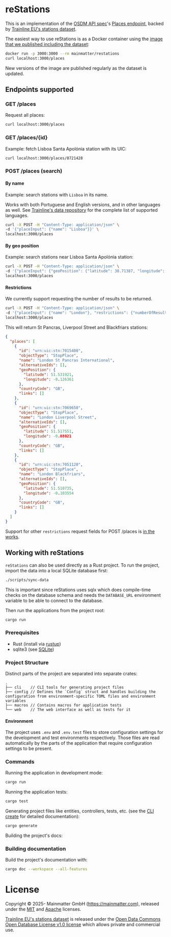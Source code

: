 # reStations

This is an implementation of the [OSDM API spec](https://osdm.io)'s [Places endpoint](https://redocly.github.io/redoc/?url=https://raw.githubusercontent.com/UnionInternationalCheminsdeFer/OSDM/master/specification/v3.3/OSDM-online-api-v3.3.0.yml&nocors#tag/Places), backed by [Trainline EU's stations dataset](https://github.com/trainline-eu/stations).

The easiest way to use reStations is as a Docker container using the [image that we published including the dataset](https://hub.docker.com/r/mainmatter/restations):

```bash
docker run -p 3000:3000 --rm mainmatter/restations
curl localhost:3000/places
```

New versions of the image are published regularly as the dataset is updated.

## Endpoints supported

### GET /places

Request all places:
```bash
curl localhost:3000/places
```

### GET /places/{id}

Example: fetch Lisboa Santa Apolónia station with its UIC:
```bash
curl localhost:3000/places/8721428
```

### POST /places (search)

#### By name

Example: search stations with `Lisboa` in its name.

Works with both Portuguese and English versions, and in other languages as well. See [Trainline's data repository](https://github.com/trainline-eu/stations) for the complete list of supported languages.

```bash
curl -X POST -H "Content-Type: application/json" \
-d '{"placeInput": {"name": "Lisboa"}}' \
localhost:3000/places
```

#### By geo position

Example: search stations near Lisboa Santa Apolónia station:

```bash
curl -X POST -H "Content-Type: application/json" \
-d '{"placeInput": {"geoPosition": {"latitude": 38.71387, "longitude": -9.122271}}}' \
localhost:3000/places
```

#### Restrictions

We currently support requesting the number of results to be returned.

```bash
curl -X POST -H "Content-Type: application/json" \
-d '{"placeInput": {"name": "London"}, "restrictions": {"numberOfResults": 3}}' \
localhost:3000/places
```

This will return St Pancras, Liverpool Street and Blackfriars stations:

```json
{
  "places": [
    {
      "id": "urn:uic:stn:7015400",
      "objectType": "StopPlace",
      "name": "London St Pancras International",
      "alternativeIds": [],
      "geoPosition": {
        "latitude": 51.531921,
        "longitude": -0.126361
      },
      "countryCode": "GB",
      "links": []
    },
    {
      "id": "urn:uic:stn:7069650",
      "objectType": "StopPlace",
      "name": "London Liverpool Street",
      "alternativeIds": [],
      "geoPosition": {
        "latitude": 51.517551,
        "longitude": -0.08021
      },
      "countryCode": "GB",
      "links": []
    },
    {
      "id": "urn:uic:stn:7051120",
      "objectType": "StopPlace",
      "name": "London Blackfriars",
      "alternativeIds": [],
      "geoPosition": {
        "latitude": 51.510735,
        "longitude": -0.103554
      },
      "countryCode": "GB",
      "links": []
    }
  ]
}
```

Support for other `restrictions` request fields for POST /places is [in the works](https://github.com/mainmatter/reStations/issues/65).

## Working with reStations

`reStations` can also be used directly as a Rust project. To run the project, import the data into a local SQLite database first:

```bash
./scripts/sync-data
```

This is important since reStations uses sqlx which does compile-time checks on the database schema and needs the `DATABASE_URL` environment variable to be able to connect to the database.

Then run the applications from the project root:

```bash
cargo run
```

### Prerequisites

* Rust (install via [rustup](https://rustup.rs))
* sqlite3 (see [SQLite](https://www.sqlite.org))

### Project Structure

Distinct parts of the project are separated into separate crates:

```
.
├── cli    // CLI tools for generating project files
├── config // Defines the `Config` struct and handles building the configuration from environment-specific TOML files and environment variables
├── macros // Contains macros for application tests
└── web    // The web interface as well as tests for it
```

#### Environment

The project uses `.env` and `.env.test` files to store configuration settings for the development and test environments respectively. Those files are read automatically by the parts of the application that require configuration settings to be present.

### Commands

Running the application in development mode:

```bash
cargo run
```

Running the application tests:

```bash
cargo test
```

Generating project files like entities, controllers, tests, etc. (see the [CLI create](./cli/README.md) for detailed documentation):

```bash
cargo generate
```

Building the project's docs:

### Building documentation

Build the project's documentation with:

```bash
cargo doc --workspace --all-features
```

# License

Copyright © 2025- Mainmatter GmbH (https://mainmatter.com), released under the
[MIT](./LICENSE-MIT) and [Apache](./LICENSE-APACHE) licenses.

[Trainline EU's stations dataset](https://github.com/trainline-eu/stations) is released under the [Open Data Commons Open Database License v1.0 license](https://github.com/trainline-eu/stations/blob/master/LICENCE.txt) which allows private and commercial use.
